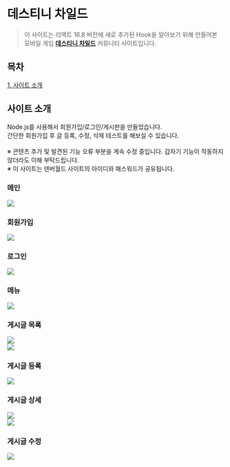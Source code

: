 # 데스티니 차일드
> 이 사이트는 리액트 16.8 버전에 새로 추가된 Hook을 알아보기 위해 만들어본 모바일 게임 <strong><a href="http://cf24beluga.cafe24app.com/">데스티니 차일드</a></strong> 커뮤니티 사이트입니다.<br>

## 목차
[1. 사이트 소개](#사이트-소개)<br>

## 사이트 소개
Node.js를 사용해서 회원가입/로그인/게시판을 만들었습니다.<br />
간단한 회원가입 후 글 등록, 수정, 삭제 테스트를 해보실 수 있습니다.<br />
<br />
※ 콘텐츠 추가 및 발견된 기능 오류 부분을 계속 수정 중입니다. 갑자기 기능이 작동하지 않더라도 이해 부탁드립니다.<br />
※ 이 사이트는 덴버월드 사이트의 아이디와 패스워드가 공유됩니다.<br />

### 메인
![](https://raw.githubusercontent.com/github-denver/images/master/destinychild/images/001.png)<br>

### 회원가입
![](https://raw.githubusercontent.com/github-denver/images/master/destinychild/images/002.png)<br>

### 로그인
![](https://raw.githubusercontent.com/github-denver/images/master/destinychild/images/003.png)<br>

### 메뉴
![](https://raw.githubusercontent.com/github-denver/images/master/destinychild/images/004.png)<br>

### 게시글 목록
![](https://raw.githubusercontent.com/github-denver/images/master/destinychild/images/005.png)<br>
![](https://raw.githubusercontent.com/github-denver/images/master/destinychild/images/006.png)<br>

### 게시글 등록
![](https://raw.githubusercontent.com/github-denver/images/master/destinychild/images/007.png)<br>

### 게시글 상세
![](https://raw.githubusercontent.com/github-denver/images/master/destinychild/images/008.png)<br>
![](https://raw.githubusercontent.com/github-denver/images/master/destinychild/images/009.png)<br>

### 게시글 수정
![](https://raw.githubusercontent.com/github-denver/images/master/destinychild/images/010.png)<br>
